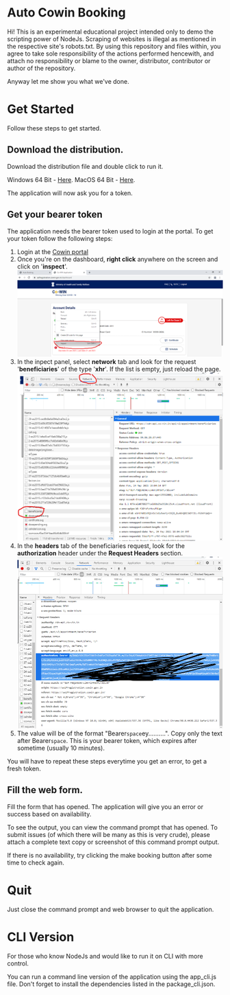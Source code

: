 # Auto Cowin Booking

Hi! This is an experimental educational project intended only to demo the scripting power of NodeJs. Scraping of websites is illegal as mentioned in the respective site's robots.txt. By using this repository and files within, you agree to take sole responsibility of the actions performed hencewith, and attach no responsibility or blame to the owner, distributor, contributor or author of the repository.

Anyway let me show you what we've done.


# Get Started

Follow these steps to get started.

## Download the distribution.
Download the distribution file and double click to run it.

Windows 64 Bit - [Here](https://github.com/TiruvedulaMithun/AutoCowinBooking/blob/main/build/cowin-win.exe?raw=true).
MacOS 64 Bit - [Here](https://github.com/TiruvedulaMithun/AutoCowinBooking/blob/main/build/cowin-macos?raw=true).

The application will now ask you for a token.

## Get your bearer token
The application needs the bearer token used to login at the portal. To get your token follow the following steps:

 1. Login at the [Cowin portal](https://selfregistration.cowin.gov.in/)
 2. Once you're on the dashboard, **right click** anywhere on the screen and click on '**inspect**'.
 ![Step 2](https://github.com/TiruvedulaMithun/AutoCowinBooking/blob/main/public/img/st1.png?raw=true)
 3. In the inpect panel, select **network** tab and look for the request '**beneficiaries**' of the type '**xhr**'. If the list is empty, just reload the page.
![Step 3](https://raw.githubusercontent.com/TiruvedulaMithun/AutoCowinBooking/main/public/img/st2.png)
 4. In the **headers** tab of the beneficiaries request, look for the **authorization** header under the **Request Headers** section.
![Step 4](https://raw.githubusercontent.com/TiruvedulaMithun/AutoCowinBooking/main/public/img/st3.png)
 5. The value will be of the format "Bearer`space`ey..........". Copy only the text after Bearer`space`. This is your bearer token, which expires after sometime (usually 10 minutes).

You will have to repeat these steps everytime you get an error, to get a fresh token.

## Fill the web form.

Fill the form that has opened.
The application will give you an error or success based on availability.

To see the output, you can view the command prompt that has opened. To submit issues (of which there will be many as this is very crude), please attach a complete text copy or screenshot of this command prompt output.

If there is no availability, try clicking the make booking button after some time to check again.

# Quit

Just close the command prompt and web browser to quit the application.


# CLI Version

For those who know NodeJs and would like to run it on CLI with more control.

You can run a command line version of the application using the app_cli.js file.
Don't forget to install the dependencies listed in the package_cli.json.
